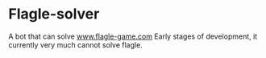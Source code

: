 # Flagle-solver
A bot that can solve www.flagle-game.com
Early stages of development, it currently very much cannot solve flagle.

